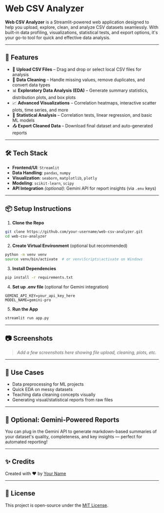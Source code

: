 # Web CSV Analyzer

**Web CSV Analyzer** is a Streamlit-powered web application designed to help you upload, explore, clean, and analyze CSV datasets seamlessly. With built-in data profiling, visualizations, statistical tests, and export options, it's your go-to tool for quick and effective data analysis.

---

## 🚀 Features

- 📁 **Upload CSV Files** – Drag and drop or select local CSV files for analysis
- 🧹 **Data Cleaning** – Handle missing values, remove duplicates, and convert data types
- 📊 **Exploratory Data Analysis (EDA)** – Generate summary statistics, distribution plots, and box plots
- 📈 **Advanced Visualizations** – Correlation heatmaps, interactive scatter plots, time series, and more
- 📐 **Statistical Analysis** – Correlation tests, linear regression, and basic ML models
- 📤 **Export Cleaned Data** – Download final dataset and auto-generated reports

---

## 🛠️ Tech Stack

- **Frontend/UI**: `Streamlit`
- **Data Handling**: `pandas`, `numpy`
- **Visualization**: `seaborn`, `matplotlib`, `plotly`
- **Modeling**: `scikit-learn`, `scipy`
- **API Integration** *(optional)*: Gemini API for report insights (via `.env` keys)

---

## 📦 Setup Instructions

1. **Clone the Repo**
```bash
git clone https://github.com/your-username/web-csv-analyzer.git
cd web-csv-analyzer
```

2. **Create Virtual Environment** (optional but recommended)
```bash
python -m venv venv
source venv/bin/activate  # or venv\Scripts\activate on Windows
```

3. **Install Dependencies**
```bash
pip install -r requirements.txt
```

4. **Set up .env file** (optional for Gemini integration)
```env
GEMINI_API_KEY=your_api_key_here
MODEL_NAME=gemini-pro
```

5. **Run the App**
```bash
streamlit run app.py
```

---

## 📷 Screenshots
> _Add a few screenshots here showing file upload, cleaning, plots, etc._

---

## 🧠 Use Cases
- Data preprocessing for ML projects
- Quick EDA on messy datasets
- Teaching data cleaning concepts visually
- Generating visual/statistical reports from raw files

---

## 🤖 Optional: Gemini-Powered Reports
You can plug in the Gemini API to generate markdown-based summaries of your dataset's quality, completeness, and key insights — perfect for automated reporting!

---

## ✨ Credits
Created with ❤️ by [Your Name](https://github.com/your-username)

---

## 📄 License
This project is open-source under the [MIT License](LICENSE).
